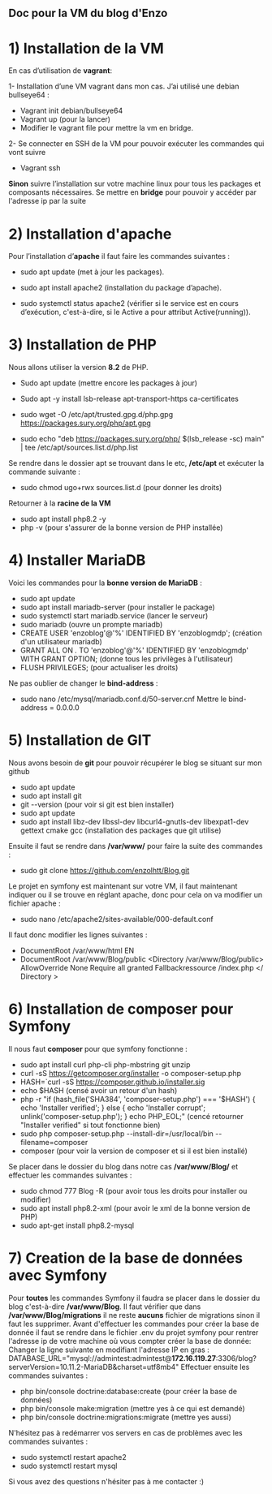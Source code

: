 ﻿## Doc pour la VM du blog d'Enzo

# 1) Installation de la VM
En cas d’utilisation de **vagrant**:

1- Installation d’une VM vagrant  dans mon cas. J’ai utilisé une debian  bullseye64 :
-   Vagrant init debian/bullseye64
-   Vagrant up (pour la lancer)
-   Modifier le vagrant file pour mettre la vm en bridge. 

2- Se connecter en SSH de la VM pour pouvoir exécuter les commandes qui vont suivre
-   Vagrant  ssh 

**Sinon** suivre l’installation sur votre machine linux pour tous les packages et composants nécessaires. Se mettre en **bridge** pour pouvoir y accéder par l'adresse ip par la suite

# 2) Installation d'apache
Pour l’installation d’**apache** il faut faire les commandes suivantes :

-   sudo  apt update (met à jour les packages).
    
-   sudo  apt  install apache2 (installation du package d’apache).
    
-   sudo  systemctl  status apache2 (vérifier si le service est en cours d’exécution, c'est-à-dire, si le Active a pour attribut Active(running)).


# 3) Installation de PHP

Nous allons utiliser la version **8.2** de PHP.

-   Sudo  apt update (mettre encore les packages à jour)
    
-   Sudo apt -y install  lsb-release apt-transport-https ca-certificates
    
-  sudo wget -O /etc/apt/trusted.gpg.d/php.gpg https://packages.sury.org/php/apt.gpg

- sudo echo "deb https://packages.sury.org/php/ $(lsb_release -sc) main" | tee /etc/apt/sources.list.d/php.list

Se rendre dans le dossier apt se trouvant dans le etc, **/etc/apt** et exécuter la commande suivante :

- sudo chmod ugo+rwx sources.list.d (pour donner les droits)

Retourner à la **racine de la VM**

- sudo apt install php8.2 -y
- php -v (pour s'assurer de la bonne version de PHP installée)


# 4) Installer MariaDB

Voici les commandes pour la **bonne version de MariaDB** :

- sudo apt update
- sudo apt install mariadb-server (pour installer le package)
- sudo systemctl start mariadb.service (lancer le serveur)
- sudo mariadb (ouvre un prompte mariadb)
- CREATE USER 'enzoblog'@'%' IDENTIFIED BY 'enzoblogmdp'; (création d'un utilisateur mariadb)
- GRANT ALL ON *.* TO 'enzoblog'@'%' IDENTIFIED BY 'enzoblogmdp' WITH GRANT OPTION; (donne tous les privilèges à l'utilisateur)
- FLUSH PRIVILEGES; (pour actualiser les droits)

Ne pas oublier de changer le **bind-address** :

- sudo nano /etc/mysql/mariadb.conf.d/50-server.cnf
Mettre le bind-address = 0.0.0.0

# 5) Installation de GIT

Nous avons besoin de **git** pour pouvoir récupérer le blog se situant sur mon github

- sudo apt update
- sudo apt install git
- git --version (pour voir si git est bien installer)
- sudo apt update
- sudo apt install libz-dev libssl-dev libcurl4-gnutls-dev libexpat1-dev gettext cmake gcc (installation des packages que git utilise)

Ensuite il faut se rendre dans **/var/www/** pour faire la suite des commandes :

- sudo git clone https://github.com/enzolhtt/Blog.git

Le projet en symfony est maintenant sur votre VM, il faut maintenant indiquer ou il se trouve en réglant apache, donc pour cela on va modifier un fichier apache : 

- sudo nano /etc/apache2/sites-available/000-default.conf

 Il faut donc modifier les lignes suivantes :
- DocumentRoot /var/www/html 
EN
- DocumentRoot /var/www/Blog/public
<Directory /var/www/Blog/public>
AllowOverride None
Require all granted
Fallbackressource /index.php
</ Directory >

# 6) Installation de composer pour Symfony

Il nous faut **composer** pour que symfony fonctionne : 

- sudo apt install curl php-cli php-mbstring git unzip
- curl -sS https://getcomposer.org/installer -o composer-setup.php
- HASH=`curl -sS https://composer.github.io/installer.sig
- echo $HASH (censé avoir un retour d'un hash)
- php -r "if (hash_file('SHA384', 'composer-setup.php') === '$HASH') { echo 'Installer verified'; } else { echo 'Installer corrupt'; unlink('composer-setup.php'); } echo PHP_EOL;" (cencé retourner "Installer verified" si tout fonctionne bien)
- sudo php composer-setup.php --install-dir=/usr/local/bin --filename=composer
- composer (pour voir la version de composer et si il est bien installé)

Se placer dans le dossier du blog dans notre cas **/var/www/Blog/** et effectuer les commandes suivantes : 

- sudo chmod 777 Blog -R (pour avoir tous les droits pour installer ou modifier)
- sudo apt install php8.2-xml (pour avoir le xml de la bonne version de PHP)
- sudo apt-get install php8.2-mysql

# 7) Creation de la base de données avec Symfony

Pour **toutes** les commandes Symfony il faudra se placer dans le dossier du blog c'est-à-dire **/var/www/Blog**.
Il faut vérifier que dans **/var/www/Blog/migrations** il ne reste **aucuns** fichier de migrations sinon il faut les supprimer.
Avant d'effectuer les commandes pour créer la base de donnée il faut se rendre dans le fichier .env du projet symfony pour rentrer l'adresse ip de votre machine où vous compter créer la base de donnée:
Changer la ligne suivante en modifiant l'adresse IP en gras : DATABASE_URL="mysql://admintest:admintest@**172.16.119.27**:3306/blog?serverVersion=10.11.2-MariaDB&charset=utf8mb4"
Effectuer ensuite les commandes suivantes :

- php bin/console doctrine:database:create (pour créer la base de données)
- php bin/console make:migration (mettre yes à ce qui est demandé)
- php bin/console doctrine:migrations:migrate (mettre yes aussi)

N'hésitez pas à redémarrer vos servers en cas de problèmes avec les commandes suivantes : 

- sudo systemctl restart apache2
- sudo systemctl restart mysql

Si vous avez des questions n'hésiter pas à me contacter :)
